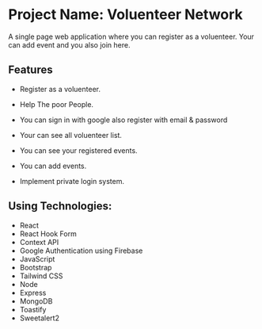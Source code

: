 # Project Name: Voluenteer Network

A single page web application where you can register as a voluenteer. Your can add event and you also join here.

## Features

- Register as a voluenteer.
- Help The poor People.
- You can sign in with google also register with email & password

- Your can see all voluenteer list.
- You can see your registered events.
- You can add events.
- Implement private login system.

## Using Technologies:

- React
- React Hook Form
- Context API
- Google Authentication using Firebase
- JavaScript
- Bootstrap
- Tailwind CSS
- Node
- Express
- MongoDB
- Toastify
- Sweetalert2
